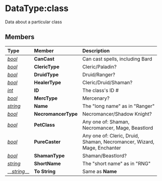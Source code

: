 # DataType:class

Data about a particular class

## Members

| **Type** | **Member** | **Description** |
| :--- | :--- | :--- |
| [_bool_](datatype-bool.md) | **CanCast** | Can cast spells, including Bard |
| [_bool_](datatype-bool.md) | **ClericType** | Cleric/Paladin? |
| [_bool_](datatype-bool.md) | **DruidType** | Druid/Ranger? |
| [_bool_](datatype-bool.md) | **HealerType** | Cleric/Druid/Shaman? |
| [_int_](datatype-int.md) | **ID** | The class's ID \# |
| [_bool_](datatype-bool.md) | **MercType** | Mercenary? |
| [_string_](datatype-string.md) | **Name** | The "long name" as in "Ranger" |
| [_bool_](datatype-bool.md) | **NecromancerType** | Necromancer/Shadow Knight? |
| [_bool_](datatype-bool.md) | **PetClass** | Any one of: Shaman, Necromancer, Mage, Beastlord |
| [_bool_](datatype-bool.md) | **PureCaster** | Any one of: Cleric, Druid, Shaman, Necromancer, Wizard, Mage, Enchanter |
| [_bool_](datatype-bool.md) | **ShamanType** | Shaman/Beastlord? |
| [_string_](datatype-string.md) | **ShortName** | The "short name" as in "RNG" |
| \_\_[_string_](datatype-string.md)\_\_ | **To String** | Same as **Name** |



